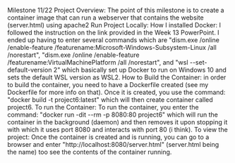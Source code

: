 Milestone 11/22
    Project Overview: The point of this milestone is to create a container image that can run a webserver that contains the website (server.html) using apache2
    Run Project Locally:
        How I installed Docker: I followed the instruction on the link provided in the Week 13 PowerPoint. I ended up having to enter several commands which are "dism.exe /online /enable-feature /featurename:Microsoft-Windows-Subsystem-Linux /all /norestart", "dism.exe /online /enable-feature /featurename:VirtualMachinePlatform /all /norestart", and "wsl --set-default-version 2" which basically set up Docker to run on Windows 10 and sets the default WSL version as WSL2.
        How to Build the Container: in order to build the container, you need to have a Dockerfile created (see my Dockerfile for more info on that). Once it is created, you use the command: "docker build -t project6:latest" which will then create container called project6.
        To run the Container: To run the container, you enter the command: "docker run -dit --rm -p 8080:80 project6" which will run the container in the background (daemon) and then removes it upon stopping it with which it uses port 8080 and interacts with port 80 (i think).
        To view the project: Once the container is created and is running, you can go to a browser and enter "http://localhost:8080/server.html" (server.html being the name) too see the contents of the container running.